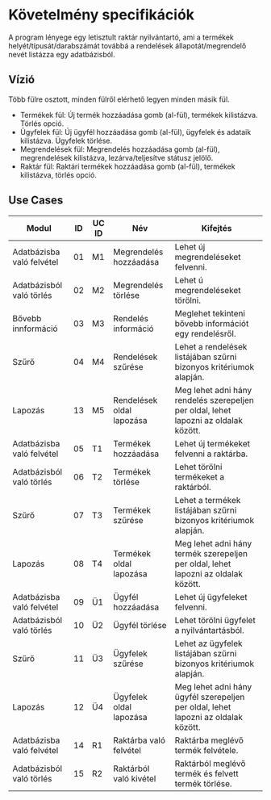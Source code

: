 ﻿# Követelmény specifikációk
A program lényege egy letisztult raktár nyilvántartó, ami a termékek helyét/típusát/darabszámát továbbá a rendelések állapotát/megrendelő nevét listázza egy adatbázisból.

## Vízió
Több fülre osztott, minden fülről elérhető legyen minden másik fül.

 - Termékek fül: Új termék hozzáadása gomb (al-fül), termékek kilistázva. Törlés opció.
- Ügyfelek fül: Új ügyfél hozzáadása gomb (al-fül), ügyfelek és adataik kilistázva. Ügyfelek törlése.
- Megrendelések fül: Megrendelés hozzáadása gomb (al-fül), megrendelések kilistázva, lezárva/teljesítve státusz jelölő.
- Raktár fül: Raktári termékek hozzáadása gomb (al-fül), termékek kilistázva, törlés opció.

## Use Cases
| Modul | ID    | UC ID | Név | Kifejtés |
| --- | -------- | ------- | ------- | ------ |
| Adatbázisba való felvétel | 01 | M1 | Megrendelés hozzáadása | Lehet új megrendeléseket felvenni. |
| Adatbázisból való törlés | 02 | M2 | Megrendelés törlése | Lehet ú megrendeléseket törölni. |
| Bővebb innformáció | 03 | M3 | Rendelés információ | Meglehet tekinteni bővebb információt egy rendelésről. |
| Szűrő | 04 | M4 | Rendelések szűrése | Lehet a rendelések listájában szűrni bizonyos kritériumok alapján. |
| Lapozás | 13 | M5 | Rendelések oldal lapozása | Meg lehet adni hány rendelés szerepeljen per oldal, lehet lapozni az oldalak között. |
| Adatbázisba való felvétel | 05 | T1 | Termékek hozzáadása | Lehet új termékeket felvenni a raktárba. |
| Adatbázisból való törlés | 06 | T2 | Termékek törlése | Lehet törölni termékeket a raktárból. |
| Szűrő | 07 | T3 | Termékek szűrése | Lehet a termékek listájában szűrni bizonyos kritériumok alapján. |
| Lapozás | 08 | T4 | Termékek oldal lapozása | Meg lehet adni hány termék szerepeljen per oldal, lehet lapozni az oldalak között. |
| Adatbázisba való felvétel | 09 | Ü1 | Ügyfél hozzáadása | Lehet új ügyfeleket felvenni. |
| Adatbázisból való törlés | 10 | Ü2 | Ügyfél törlése | Lehet törölni ügyfelet a nyilvántartásból. |
| Szűrő | 11 | Ü3 | Ügyfelek szűrése | Lehet az ügyfelek listájában szűrni bizonyos kritériumok alapján. |
| Lapozás | 12 | Ü4 | Ügyfelek oldal lapozása | Meg lehet adni hány ügyfél szerepeljen per oldal, lehet lapozni az oldalak között. |
| Adatbázisba való felvétel | 14 | R1 | Raktárba való felvétel | Raktárba meglévő termék felvétele. |
| Adatbázisból való törlés | 15 | R2 | Raktárból való kivétel | Raktárból meglévő termék és felvett termék törlése. |
